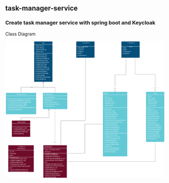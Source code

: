 <h2>task-manager-service</h2>

<h3>Create task manager service with spring boot and Keycloak</h3>

<p>Class Diagram</p>

<img src="./Captures/diagramme-classe-taskmanager.png" alt="Class Diagram" />